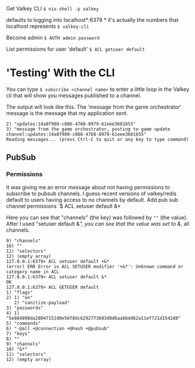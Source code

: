Get Valkey CLI
`$ nix-shell -p valkey`

defaults to logging into localhost*:6379
    \* it's actually the numbers that localhost represents
`$ valkey-cli`

Become admin
`$ AUTH admin password`

List permissions for user 'default'
`$ ACL getuser default`

# 'Testing' With the CLI
You can type `$ subscribe <channel name>` to enter a little loop in the Valkey cli that will show you messages published to a channel.

The output will look like this. The 'message from the game orchestrator' message is the message that my application sent.
```
2) "updates:14a8f980-c886-4768-8979-61eee3681655"
3) "message from the game orchestrator, posting to game update channel:updates:14a8f980-c886-4768-8979-61eee3681655"
Reading messages... (press Ctrl-C to quit or any key to type command)
```

## PubSub
### Permissions
 It was giving me an error message about not having permissions to subscribe to pubsub channels. I guess recent versions of valkey/redis default to users having access to no channels by default.
Add pub sub channel permissions
`$ ACL setuser default &*

 Here you can see that "channels" (the key) was followed by `""` (the value).
 After I used "setuser default &*", you can see that the value was set to &*, all channels.
 ```
 9) "channels"
10) ""
11) "selectors"
12) (empty array)
127.0.0.1:6379> ACL setuser default +&*
(error) ERR Error in ACL SETUSER modifier '+&*': Unknown command or category name in ACL
127.0.0.1:6379> ACL setuser default &*
OK
127.0.0.1:6379> ACL GETUSER default
 1) "flags"
 2) 1) "on"
    2) "sanitize-payload"
 3) "passwords"
 4) 1) "5e884898da28047151d0e56f8dc6292773603d0d6aabbdd62a11ef721d1542d8"
 5) "commands"
 6) "-@all +@connection +@hash +@pubsub"
 7) "keys"
 8) ""
 9) "channels"
10) "&*"
11) "selectors"
12) (empty array)
```
